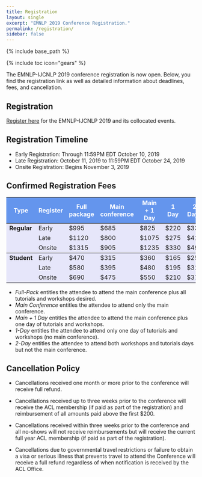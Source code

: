 ```yaml
---
title: Registration
layout: single
excerpt: "EMNLP 2019 Conference Registration."
permalink: /registration/
sidebar: false
---
```

{% include base_path %}

{% include toc icon="gears" %}

The EMNLP-IJCNLP 2019 conference registration is now open. Below, you find the registration link as well as detailed information about deadlines, fees, and cancellation.
  


## Registration

[Register here](https://aclweb.org/conference/emnlp-2019-conference-registration/) for the EMNLP-IJCNLP 2019 and its collocated events.




## Registration Timeline

- Early Registration: Through 11:59PM EDT October 10, 2019
- Late Registration: October 11, 2019 to 11:59PM EDT October 24, 2019
- Onsite Registration: Begins November 3, 2019



## Confirmed Registration Fees

<table>
  <thead>
  <tr style="background-color: cornflowerblue">
    <th style="color: white;">Type</th>
    <th style="color: white;">Register</th>
    <th style="color: white;">Full package</th>
    <th style="color: white;">Main conference</th>
    <th style="color: white;">Main + 1 Day</th>
    <th style="color: white;">1 Day</th>
    <th style="color: white;">2 Days</th>
  </tr>
</thead>
  <tr style="background-color: Lavender;">
    <td rowspan="3" style="background-color: Lavender; font-weight: bold;  vertical-align:top; border-bottom: 1px solid #000;" >Regular</td>
    <td>Early</td>
    <td class="amount">$995</td>
    <td class="amount">$685</td>
    <td class="amount">$825</td>
    <td class="amount">$220</td>
    <td class="amount">$330</td>
  </tr>
  <tr style="background-color: Lavender;">
    <td>Late</td>
    <td class="amount">$1120</td>
    <td class="amount">$800</td>
    <td class="amount">$1075</td>
    <td class="amount">$275</td>
    <td class="amount">$415</td>
  </tr>
  <tr style="background-color: Lavender; border-bottom: 1px solid #000;">
    <!-- <td>Regular</td> !-->
    <td>Onsite</td>
    <td class="amount">$1315</td>
    <td class="amount">$905</td>
    <td class="amount">$1235</td>
    <td class="amount">$330</td>
    <td class="amount">$495</td>
  </tr>
  <tr style="background-color: Lavender;">
    <td rowspan="3" style="background-color: Lavender; font-weight: bold; vertical-align:top; border-bottom: 1px solid #000;">Student</td>
    <td>Early</td>
    <td class="amount">$470</td>
    <td class="amount">$315</td>
    <td class="amount">$360</td>
    <td class="amount">$165</td>
    <td class="amount">$250</td>
  </tr>
  <tr style="background-color: Lavender;">
    <!-- <td>Student</td> !-->
    <td>Late</td>
    <td class="amount">$580</td>
    <td class="amount">$395</td>
    <td class="amount">$480</td>
    <td class="amount">$195</td>
    <td class="amount">$310</td>
  </tr>
  <tr style="background-color: Lavender; border-bottom: 1px solid #000;">
    <!-- <td>Student</td> !-->
    <td>Onsite</td>
    <td class="amount">$690</td>
    <td class="amount">$475</td>
    <td class="amount">$550</td>
    <td class="amount">$210</td>
    <td class="amount">$375</td>
  </tr>
</table>

- <em>Full-Pack</em> entitles the attendee to attend the main conference plus all tutorials and workshops desired. 
- <em>Main Conference</em> entitles the attendee to attend only the main conference. 
- <em>Main + 1 Day</em> entitles the attendee to attend the main conference plus one day of tutorials and workshops. 
- <em>1-Day</em> entitles the attendee to attend only one day of tutorials and workshops (no main conference). 
- <em>2-Day</em> entitles the attendee to attend both workshops and tutorials days but not the main conference.

<!--
<b>Note.</b> No registration fee needs to by paid by staff and volunteers as well as sponsors and exhibitors.
-->



## Cancellation Policy

- Cancellations received one month or more prior to the conference will receive full refund.

- Cancellations received up to three weeks prior to the conference will receive the ACL membership (if paid as part of the registration) and reimbursement of all amounts paid above the first $200.

- Cancellations received within three weeks prior to the conference and all no-shows will not receive reimbursements but will receive the current full year ACL membership (if paid as part of the registration).

- Cancellations due to governmental travel restrictions or failure to obtain a visa or serious illness that prevents travel to attend the Conference will receive a full refund regardless of when notification is received by the ACL Office.

